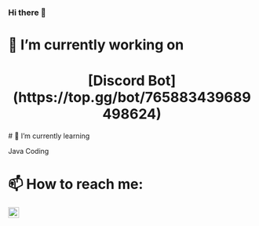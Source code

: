 ### Hi there 👋

# 🔭 I’m currently working on

<h1 align="center">[Discord Bot](https://top.gg/bot/765883439689498624)</h1>
# 🌱 I’m currently learning

Java Coding
# 📫 How to reach me:

[<img align="left" alt="codeSTACKr | YouTube" width="22px" src="https://cdn.jsdelivr.net/npm/simple-icons@v3/icons/youtube.svg" />][youtube]


[youtube]: https://youtube.com/ArhamSanooj
